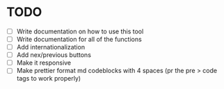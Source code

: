 # TODO

- [ ] Write documentation on how to use this tool
- [ ] Write documentation for all of the functions
- [ ] Add internationalization
- [ ] Add nex/previous buttons
- [ ] Make it responsive
- [ ] Make prettier format md codeblocks with 4 spaces (pr the pre > code tags to work properly)

